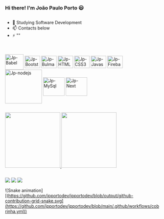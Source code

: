 ### Hi there! I'm João Paulo Porto 😃

##
- 🌱 Studying Software Development
- 📫 Contacts below
- ⚡ ""

##

<div style="display: inline_block backgroundcolor :white"><br>
  <img align="center" alt="Jp-Babel" height="50" width="60" src="https://cdn.jsdelivr.net/gh/devicons/devicon/icons/babel/babel-original.svg">
  <img align="center" alt="Jp-Bootstrap" height="40" width="50" src="https://cdn.jsdelivr.net/gh/devicons/devicon/icons/bootstrap/bootstrap-original.svg" />
  <img align="center" alt="Jp-Bulma" height="40" width="50" src="https://cdn.jsdelivr.net/gh/devicons/devicon/icons/bulma/bulma-plain.svg" />
  <img align="center" alt="Jp-HTML5" height="40" width="50" src="https://cdn.jsdelivr.net/gh/devicons/devicon/icons/html5/html5-original.svg" />
  <img align="center" alt="Jp-CSS3" height="40" width="50" src="https://cdn.jsdelivr.net/gh/devicons/devicon/icons/css3/css3-original.svg" />
  <img align="center" alt="Jp-Javascript" height="40" width="50"  src="https://cdn.jsdelivr.net/gh/devicons/devicon/icons/javascript/javascript-original.svg" />      
  <img align="center" alt="Jp-Firebase" height="40" width="50" src="https://cdn.jsdelivr.net/gh/devicons/devicon/icons/firebase/firebase-plain.svg" />
  <img align="center" alt="Jp-nodejs" height="110" width="120" src="https://cdn.jsdelivr.net/gh/devicons/devicon/icons/nodejs/nodejs-original-wordmark.svg" />
  <img align="center" alt="Jp-MySql" height="60" width="70" src="https://cdn.jsdelivr.net/gh/devicons/devicon/icons/mysql/mysql-original.svg" />
  <img align="center" alt="Jp-Next" height="60" width="70" src="https://cdn.jsdelivr.net/gh/devicons/devicon/icons/nextjs/nextjs-original-wordmark.svg" />
                 
</div>

##
<div>
  <a href="https://www.linkedin.com/in/jpportodev">
  <img height="180em" src="https://github-readme-stats.vercel.app/api?username=jpportodev&show_icons=true&theme=gruvbox"/>
  <img height="180em" src="https://github-readme-stats.vercel.app/api/top-langs/?username=jpportodev&theme=gruvbox"/>
</div>
  
##
  <div> 
    <a href = "mailto:jpportodev@gmail.com"><img src="https://img.shields.io/badge/-Gmail-%23333?style=for-the-badge&logo=gmail&logoColor=white" target="_blank"></a>
    <a href="https://www.linkedin.com/in/jpportodev" target="_blank"><img src="https://img.shields.io/badge/-LinkedIn-%230077B5?style=for-the-badge&logo=linkedin&logoColor=white" target="_blank"></a>
    <a href = "https://wa.link/a6xd1r"><img src="https://img.shields.io/badge/WhatsApp-25D366?style=for-the-badge&logo=whatsapp&logoColor=white" target="_blank"></a>
 
</div>

![Snake animation][(https://github.com/jpportodev/jpportodev/blob/output/github-contribution-grid-snake.svg](https://github.com/jpportodev/jpportodev/blob/main/.github/workflows/cobrinha.yml))
  
